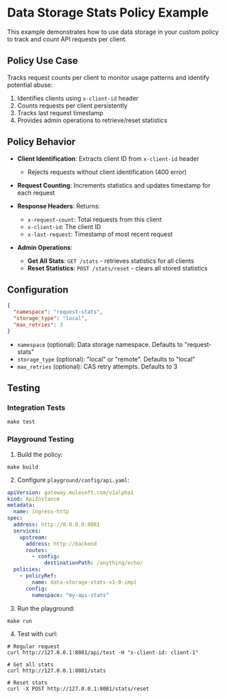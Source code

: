 # Data Storage Stats Policy Example

This example demonstrates how to use data storage in your custom policy to track and count API requests per client.

## Policy Use Case

Tracks request counts per client to monitor usage patterns and identify potential abuse:

1. Identifies clients using `x-client-id` header
2. Counts requests per client persistently
3. Tracks last request timestamp
4. Provides admin operations to retrieve/reset statistics

## Policy Behavior

- **Client Identification**: Extracts client ID from `x-client-id` header
  - Rejects requests without client identification (400 error)

- **Request Counting**: Increments statistics and updates timestamp for each request

- **Response Headers**: Returns:
  - `x-request-count`: Total requests from this client
  - `x-client-id`: The client ID
  - `x-last-request`: Timestamp of most recent request

- **Admin Operations**:
  - **Get All Stats**: `GET /stats` - retrieves statistics for all clients
  - **Reset Statistics**: `POST /stats/reset` - clears all stored statistics

## Configuration

```json
{
  "namespace": "request-stats",
  "storage_type": "local",
  "max_retries": 3
}
```

- `namespace` (optional): Data storage namespace. Defaults to "request-stats"
- `storage_type` (optional): "local" or "remote". Defaults to "local"
- `max_retries` (optional): CAS retry attempts. Defaults to 3

## Testing

### Integration Tests

```shell
make test
```

### Playground Testing

1. Build the policy:
```shell
make build
```

2. Configure `playground/config/api.yaml`:
```yaml
apiVersion: gateway.mulesoft.com/v1alpha1
kind: ApiInstance
metadata:
  name: ingress-http
spec:
  address: http://0.0.0.0:8081
  services:
    upstream:
      address: http://backend
      routes:
        - config:
            destinationPath: /anything/echo/
  policies:
    - policyRef:
        name: data-storage-stats-v1-0-impl
      config:
        namespace: "my-api-stats"
```

3. Run the playground:
```shell
make run
```

4. Test with curl:
```shell
# Regular request
curl http://127.0.0.1:8081/api/test -H "x-client-id: client-1"

# Get all stats
curl http://127.0.0.1:8081/stats

# Reset stats
curl -X POST http://127.0.0.1:8081/stats/reset
```